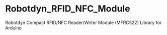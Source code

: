 # Robotdyn_RFID_NFC_Module
Robotdyn Compact RFID/NFC Reader/Writer Module (MFRC522) Library for Arduino

